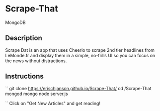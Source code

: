 # Scrape-That
MongoDB 

## Description ##
Scrape Dat is an app that uses Cheerio to scrape 2nd tier headlines from LeMonde.fr and display them in a simple, no-frills UI so you can focus on the news without distractions.

## Instructions ##

``
git clone https://erischjanson.github.io/Scrape-That/ 
cd /Scrape-That
mongod 
mongo 
node server.js

``
Click on "Get New Articles" and get reading!

